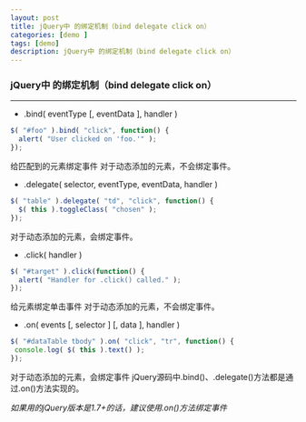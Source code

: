 ```yaml
---
layout: post
title: jQuery中 的绑定机制（bind delegate click on）
categories: [demo ]
tags: [demo]
description: jQuery中 的绑定机制（bind delegate click on）
---
```


### jQuery中 的绑定机制（bind delegate click on）


---

 - .bind( eventType [, eventData ], handler )
 
```javascript
$( "#foo" ).bind( "click", function() {
  alert( "User clicked on 'foo.'" );
});
```
给匹配到的元素绑定事件
对于动态添加的元素，不会绑定事件。
 
 - .delegate( selector, eventType, eventData, handler )
 
```javascript
$( "table" ).delegate( "td", "click", function() {
  $( this ).toggleClass( "chosen" );
});
```
对于动态添加的元素，会绑定事件。
 
 - .click( handler )
 
```javascript
$( "#target" ).click(function() {
  alert( "Handler for .click() called." );
});
```
给元素绑定单击事件
对于动态添加的元素，不会绑定事件。


 - .on( events [, selector ] [, data ], handler )
 
 ```javascript
$( "#dataTable tbody" ).on( "click", "tr", function() {
  console.log( $( this ).text() );
});
```
对于动态添加的元素，会绑定事件
jQuery源码中.bind()、.delegate()方法都是通过.on()方法实现的。

*如果用的jQuery版本是1.7+的话，建议使用.on()方法绑定事件*




